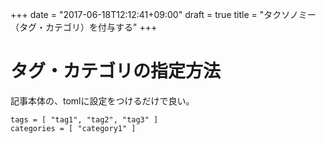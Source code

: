 +++
date = "2017-06-18T12:12:41+09:00"
draft = true
title = "タクソノミー（タグ・カテゴリ）を付与する"
+++

# タグ・カテゴリの指定方法

記事本体の、tomlに設定をつけるだけで良い。

```
tags = [ "tag1", "tag2", "tag3" ]
categories = [ "category1" ]
```